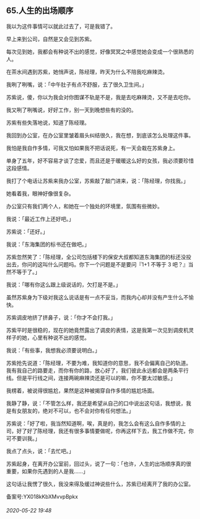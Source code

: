 ## 65.人生的出场顺序
我以为这件事情可以就此过去了，可是我错了。


早上来到公司，自然是又会见到苏紫。


每次见到她，我都会有种说不出的感觉，好像冥冥之中感觉她会变成一个很熟悉的人。


在茶水间遇到苏紫，她悄声说，陈经理，昨天为什么不陪我吃麻辣烫。


我咧了咧嘴，说：「中午肚子有点不舒服，去了很久卫生间。」


苏紫说，傻，你以为我会对你图谋不轨是不是，我是去吃麻辣烫，又不是去吃你。


我又咧了咧嘴说，好好工作，别一天到晚想些有的没的。


苏紫有些失落地说，知道了陈经理。


我回到办公室，在办公室里皱着眉头纠结很久，我在想，到底该怎么处理这件事。


我怕是我自作多情，可我又怕如果我不把话说死，有一天会栽在苏紫身上。


单身了五年，好不容易才谈了恋爱，而且还是于暖暖这么好的女孩，我必须要珍惜这段感情。


我打了个电话让苏紫来我办公室，苏紫敲了敲门进来，说：「陈经理，你找我。」


她看着我，眼神好像很复杂。


办公室只有我们两个人，和她在一个独处的环境里，氛围有些微妙。


我说：「最近工作上还好吧。」


苏紫说：「还好。」


我说：「东海集团的标书还在做吧。」


苏紫忽然笑了：「陈经理，全公司包括楼下的保安大叔都知道东海集团的标还没投出去，你问的这叫什么问题吗。你下一个问题是不是要问『1+1 不等于 3 吧？』当然不等于了。」


我说：「哪有你这么跟上级说话的，欠打是不是。」


虽然苏紫身为下级对我这么说话是有一点不妥当，而我内心却并没有产生什么不愉快。


苏紫调皮地挤了挤鼻子，说：「你才不会打我。」


苏紫平时是很稳的，现在的她竟然露出了调皮的表情，这是我第一次见到调皮机灵样子的她，心里有种说不出的感觉。


我说：「有些事，我想我必须要说明白。」


苏紫抢先说道：「陈经理，不要为难，我知道你的意思，我不会偏离自己的轨道。我有我自己的路要走，而你有你的路，放心好了，我们彼此永远都会是两条平行线。但是平行线之间，连接两碗麻辣烫还是可以的嘛，你不要太过敏感。」


我楞着，被说得很尴尬，果然是这种被揭穿自作多情的尴尬场面。


我静了静，说：「不管怎么样，我还是希望从自己的口中说出这句话，我想说，我是有女朋友的，绝对不可以，也不会对你有任何想法。」


苏紫说：「好了啦，我当然知道啊，唉，真是的，我怎么会有这么自作多情的上司，好了好了陈经理，我还有很多事情要做呢，你再这样下去，我工作做不完，你可不要训我。」


我点了点头，说：「去忙吧。」


苏紫起身，在离开办公室前，回过头，说了一句：「也许，人生的出场顺序真的很重要，如果你先遇到的人是我……」


这句话让我愣了很久，我没来得及缓过神说些什么，苏紫已经离开了我的办公室。


备案号:YX018kKbXMvvpBpkx


###### 2020-05-22 19:48
